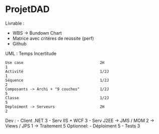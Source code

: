 # ProjetDAD

Livrable : 
  - WBS -> Bundown Chart
  - Matrice avec critéres de reussite (perf)
  - Github

UML :                                         Temps                            Incertitude    

    Use case                                  2H                               1
    Activité                                  1/2J                             1
    Séquence                                  1/2J                             2
    Composants -> Archi + "9 couches"         1/2J                             5
    Classe                                    1/2J                             5
    Deploiment -> Serveurs                    2H                               2  
    
Dev :
            - Client .NET                                                      3
            - Serv IIS + WCF                                                   3
            - Serv J2EE -> JMS / MOM                                           2
                        -> Views / JPS                                         1
                        -> Traitement                                          5
Optionnel:  - Déploiment                                                       5
            - Tests                                                            3

